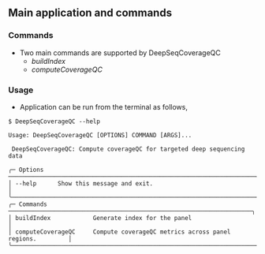 ## Main application and commands

### Commands

- Two main commands are supported by DeepSeqCoverageQC
    * _buildIndex_
    * _computeCoverageQC_


### Usage

- Application can be run from the terminal as follows,

```
$ DeepSeqCoverageQC --help

Usage: DeepSeqCoverageQC [OPTIONS] COMMAND [ARGS]...

 DeepSeqCoverageQC: Compute coverageQC for targeted deep sequencing data

╭─ Options ──────────────────────────────────────────────────────────────────────╮
│ --help      Show this message and exit.                                        │
╰────────────────────────────────────────────────────────────────────────────────╯
╭─ Commands ─────────────────────────────────────────────────────────────────────╮
│ buildIndex            Generate index for the panel                             │
│ computeCoverageQC     Compute coverageQC metrics across panel regions.         │
╰────────────────────────────────────────────────────────────────────────────────╯

```
